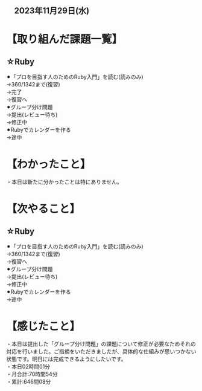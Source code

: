 ## 　2023年11月29日(水)
# 【取り組んだ課題一覧】
## ☆Ruby
⚫︎「プロを目指す人のためのRuby入門」を読む(読みのみ)<br>
→360/1342まで(復習)<br>
→完了<br>
→復習へ<br>
⚫︎グループ分け問題<br>
→提出(レビュー待ち)<br>
→修正中<br>
⚫︎Rubyでカレンダーを作る<br>
→途中<br>
# 【わかったこと】
・本日は新たに分かったことは特にありません。
# 【次やること】
## ☆Ruby
⚫︎「プロを目指す人のためのRuby入門」を読む(読みのみ)<br>
→360/1342まで(復習)<br>
→復習へ<br>
⚫︎グループ分け問題<br>
→提出(レビュー待ち)<br>
→修正中<br>
⚫︎Rubyでカレンダーを作る<br>
→途中<br>
# 【感じたこと】
・本日は提出した「グループ分け問題」の課題について修正が必要なためそれの対応を行いました。ご指摘をいただきましたが、具体的な仕組みが思いつかない状態です。明日には完成できるようにしたいです。<br>
・本日02時間01分<br>
・月合計:70時間54分<br>
・累計:646間08分<br>
